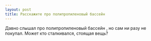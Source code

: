 ```yaml
---
layout: post 
title: Расскажите про полипропиленовый бассейн 
--- 
```

Давно слышал про полипропиленовый бассейн , но сам ни разу не покупал. Может кто сталкивался, стоящая вещь?